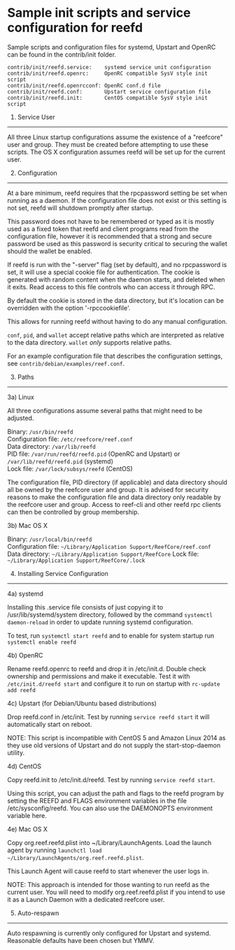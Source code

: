 Sample init scripts and service configuration for reefd
==========================================================

Sample scripts and configuration files for systemd, Upstart and OpenRC
can be found in the contrib/init folder.

    contrib/init/reefd.service:    systemd service unit configuration
    contrib/init/reefd.openrc:     OpenRC compatible SysV style init script
    contrib/init/reefd.openrcconf: OpenRC conf.d file
    contrib/init/reefd.conf:       Upstart service configuration file
    contrib/init/reefd.init:       CentOS compatible SysV style init script

1. Service User
---------------------------------

All three Linux startup configurations assume the existence of a "reefcore" user
and group.  They must be created before attempting to use these scripts.
The OS X configuration assumes reefd will be set up for the current user.

2. Configuration
---------------------------------

At a bare minimum, reefd requires that the rpcpassword setting be set
when running as a daemon.  If the configuration file does not exist or this
setting is not set, reefd will shutdown promptly after startup.

This password does not have to be remembered or typed as it is mostly used
as a fixed token that reefd and client programs read from the configuration
file, however it is recommended that a strong and secure password be used
as this password is security critical to securing the wallet should the
wallet be enabled.

If reefd is run with the "-server" flag (set by default), and no rpcpassword is set,
it will use a special cookie file for authentication. The cookie is generated with random
content when the daemon starts, and deleted when it exits. Read access to this file
controls who can access it through RPC.

By default the cookie is stored in the data directory, but it's location can be overridden
with the option '-rpccookiefile'.

This allows for running reefd without having to do any manual configuration.

`conf`, `pid`, and `wallet` accept relative paths which are interpreted as
relative to the data directory. `wallet` *only* supports relative paths.

For an example configuration file that describes the configuration settings,
see `contrib/debian/examples/reef.conf`.

3. Paths
---------------------------------

3a) Linux

All three configurations assume several paths that might need to be adjusted.

Binary:              `/usr/bin/reefd`  
Configuration file:  `/etc/reefcore/reef.conf`  
Data directory:      `/var/lib/reefd`  
PID file:            `/var/run/reefd/reefd.pid` (OpenRC and Upstart) or `/var/lib/reefd/reefd.pid` (systemd)  
Lock file:           `/var/lock/subsys/reefd` (CentOS)  

The configuration file, PID directory (if applicable) and data directory
should all be owned by the reefcore user and group.  It is advised for security
reasons to make the configuration file and data directory only readable by the
reefcore user and group.  Access to reef-cli and other reefd rpc clients
can then be controlled by group membership.

3b) Mac OS X

Binary:              `/usr/local/bin/reefd`  
Configuration file:  `~/Library/Application Support/ReefCore/reef.conf`  
Data directory:      `~/Library/Application Support/ReefCore`
Lock file:           `~/Library/Application Support/ReefCore/.lock`

4. Installing Service Configuration
-----------------------------------

4a) systemd

Installing this .service file consists of just copying it to
/usr/lib/systemd/system directory, followed by the command
`systemctl daemon-reload` in order to update running systemd configuration.

To test, run `systemctl start reefd` and to enable for system startup run
`systemctl enable reefd`

4b) OpenRC

Rename reefd.openrc to reefd and drop it in /etc/init.d.  Double
check ownership and permissions and make it executable.  Test it with
`/etc/init.d/reefd start` and configure it to run on startup with
`rc-update add reefd`

4c) Upstart (for Debian/Ubuntu based distributions)

Drop reefd.conf in /etc/init.  Test by running `service reefd start`
it will automatically start on reboot.

NOTE: This script is incompatible with CentOS 5 and Amazon Linux 2014 as they
use old versions of Upstart and do not supply the start-stop-daemon utility.

4d) CentOS

Copy reefd.init to /etc/init.d/reefd. Test by running `service reefd start`.

Using this script, you can adjust the path and flags to the reefd program by
setting the REEFD and FLAGS environment variables in the file
/etc/sysconfig/reefd. You can also use the DAEMONOPTS environment variable here.

4e) Mac OS X

Copy org.reef.reefd.plist into ~/Library/LaunchAgents. Load the launch agent by
running `launchctl load ~/Library/LaunchAgents/org.reef.reefd.plist`.

This Launch Agent will cause reefd to start whenever the user logs in.

NOTE: This approach is intended for those wanting to run reefd as the current user.
You will need to modify org.reef.reefd.plist if you intend to use it as a
Launch Daemon with a dedicated reefcore user.

5. Auto-respawn
-----------------------------------

Auto respawning is currently only configured for Upstart and systemd.
Reasonable defaults have been chosen but YMMV.
